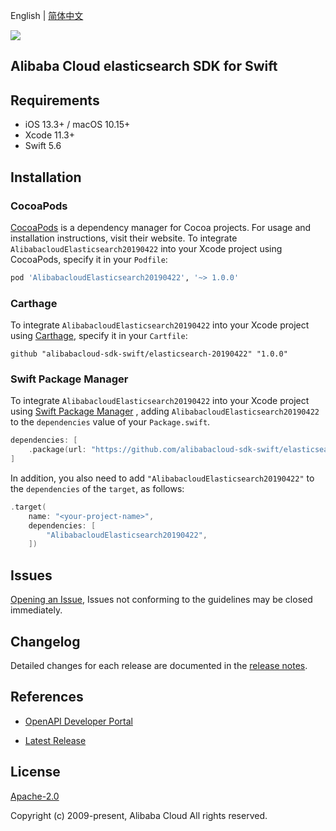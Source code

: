 English | [简体中文](README-CN.md)

![](https://aliyunsdk-pages.alicdn.com/icons/AlibabaCloud.svg)

## Alibaba Cloud elasticsearch SDK for Swift

## Requirements

- iOS 13.3+ / macOS 10.15+
- Xcode 11.3+
- Swift 5.6

## Installation

### CocoaPods

[CocoaPods](https://cocoapods.org) is a dependency manager for Cocoa projects. For usage and installation instructions, visit their website. To integrate `AlibabacloudElasticsearch20190422` into your Xcode project using CocoaPods, specify it in your `Podfile`:

```ruby
pod 'AlibabacloudElasticsearch20190422', '~> 1.0.0'
```

### Carthage

To integrate `AlibabacloudElasticsearch20190422` into your Xcode project using [Carthage](https://github.com/Carthage/Carthage), specify it in your `Cartfile`:

```ogdl
github "alibabacloud-sdk-swift/elasticsearch-20190422" "1.0.0"
```

### Swift Package Manager

To integrate `AlibabacloudElasticsearch20190422` into your Xcode project using [Swift Package Manager](https://swift.org/package-manager/) , adding `AlibabacloudElasticsearch20190422` to the `dependencies` value of your `Package.swift`.

```swift
dependencies: [
    .package(url: "https://github.com/alibabacloud-sdk-swift/elasticsearch-20190422.git", from: "1.0.0")
]
```

In addition, you also need to add `"AlibabacloudElasticsearch20190422"` to the `dependencies` of the `target`, as follows:

```swift
.target(
    name: "<your-project-name>",
    dependencies: [
        "AlibabacloudElasticsearch20190422",
    ])
```

## Issues

[Opening an Issue](https://github.com/alibabacloud-sdk-swift/elasticsearch-20190422/issues/new), Issues not conforming to the guidelines may be closed immediately.

## Changelog

Detailed changes for each release are documented in the [release notes](./ChangeLog.txt).

## References

* [OpenAPI Developer Portal](https://next.api.alibabacloud.com/home)
- [Latest Release](https://github.com/alibabacloud-sdk-swift/elasticsearch-20190422)

## License

[Apache-2.0](http://www.apache.org/licenses/LICENSE-2.0)

Copyright (c) 2009-present, Alibaba Cloud All rights reserved.
